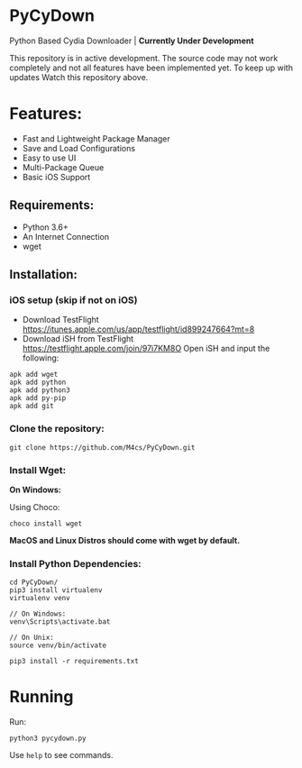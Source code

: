 # PyCyDown
Python Based Cydia Downloader | **Currently Under Development**

This repository is in active development. The source code may not work completely and not all features have been implemented yet. To keep up with updates Watch this repository above.

# Features:

- Fast and Lightweight Package Manager
- Save and Load Configurations
- Easy to use UI
- Multi-Package Queue
- Basic iOS Support

## Requirements:

- Python 3.6+
- An Internet Connection
- wget

## Installation:

### iOS setup (skip if not on iOS)

- Download TestFlight https://itunes.apple.com/us/app/testflight/id899247664?mt=8
- Download iSH from TestFlight https://testflight.apple.com/join/97i7KM8O
Open iSH and input the following:
```
apk add wget
apk add python
apk add python3
apk add py-pip
apk add git
```

### Clone the repository:
```
git clone https://github.com/M4cs/PyCyDown.git
```

### Install Wget:

**On Windows:**

Using Choco:
```
choco install wget
```

**MacOS and Linux Distros should come with wget by default.**

### Install Python Dependencies:

```
cd PyCyDown/
pip3 install virtualenv
virtualenv venv

// On Windows:
venv\Scripts\activate.bat

// On Unix:
source venv/bin/activate

pip3 install -r requirements.txt
```

# Running

Run:
```
python3 pycydown.py
```

Use `help` to see commands.

